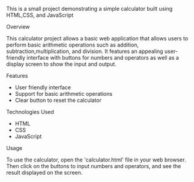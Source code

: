 This is a small project demonstrating a simple calculator built using HTML,CSS, and JavaScript

Overview

This calculator project allows a basic web application that allows users to perform basic arithmetic operations such as addition,
subtraction,multiplication, and division. It features an appealing user-friendly interface with buttons for numbers and operators 
as well as a display screen to show the input and output.

Features

- User friendly interface
- Support for basic arithmetic operations
- Clear button to reset the calculator

Technologies Used
- HTML
- CSS
- JavaScript

Usage

To use the calculator, open the 'calculator.html' file in your web browser.
Then click on the buttons to input numbers and operators, and see the result displayed on the screen.

